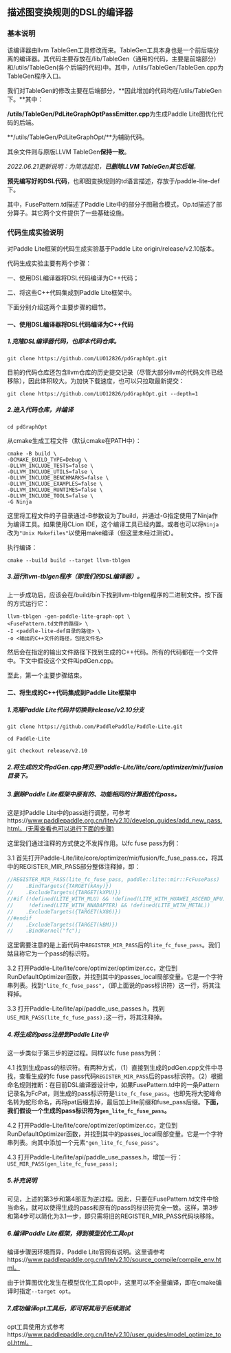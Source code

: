 ## 描述图变换规则的DSL的编译器

### 基本说明
该编译器由llvm TableGen工具修改而来。TableGen工具本身也是一个前后端分离的编译器。其代码主要存放在/lib/TableGen（通用的代码，主要是前端部分）和/utils/TableGen(各个后端的代码)中。其中，/utils/TableGen/TableGen.cpp为TableGen程序入口。

我们对TableGen的修改主要在后端部分，**因此增加的代码均在/utils/TableGen下。**其中：

**/utils/TableGen/PdLiteGraphOptPassEmitter.cpp**为生成Paddle Lite图优化代码的后端。

**/utils/TableGen/PdLiteGraphOpt/**为辅助代码。

其余文件则与原版LLVM TableGen**保持一致**。

*2022.06.21更新说明：为简洁起见，**已删除LLVM TableGen其它后端**。*



**预先编写好的DSL代码**，也即图变换规则的td语言描述，存放于/paddle-lite-def下。

其中，FusePattern.td描述了Paddle Lite中的部分子图融合模式，Op.td描述了部分算子。其它两个文件提供了一些基础设施。





### 代码生成实验说明

对Paddle Lite框架的代码生成实验基于Paddle Lite origin/release/v2.10版本。

代码生成实验主要有两个步骤：

一、使用DSL编译器将DSL代码编译为C++代码；

二、将这些C++代码集成到Paddle Lite框架中。

下面分别介绍这两个主要步骤的细节。



#### 一、使用DSL编译器将DSL代码编译为C++代码
##### 1.克隆DSL编译器代码，也即本代码仓库。

```shell
git clone https://github.com/LUO12826/pdGraphOpt.git
```

目前的代码仓库还包含llvm仓库的历史提交记录（尽管大部分llvm的代码文件已经移除），因此体积较大。为加快下载速度，也可以只拉取最新提交：

```
git clone https://github.com/LUO12826/pdGraphOpt.git --depth=1
```

##### 2.进入代码仓库，并编译

```shell
cd pdGraphOpt
```

从cmake生成工程文件（默认cmake在PATH中）：

```shell
cmake -B build \
-DCMAKE_BUILD_TYPE=Debug \
-DLLVM_INCLUDE_TESTS=false \
-DLLVM_INCLUDE_UTILS=false \
-DLLVM_INCLUDE_BENCHMARKS=false \
-DLLVM_INCLUDE_EXAMPLES=false \
-DLLVM_INCLUDE_RUNTIMES=false \
-DLLVM_INCLUDE_TOOLS=false \
-G Ninja
```

这里将工程文件的子目录通过-B参数设为了build，并通过-G指定使用了Ninja作为编译工具。如果使用CLion IDE，这个编译工具已经内置。或者也可以将`Ninja` 改为`"Unix Makefiles"`以使用make编译（但这里未经过测试）。

执行编译：

```shell
cmake --build build --target llvm-tblgen
```

##### 3.运行llvm-tblgen程序（即我们的DSL编译器）。

上一步成功后，应该会在/build/bin下找到llvm-tblgen程序的二进制文件。按下面的方式运行它：

```shell
llvm-tblgen -gen-paddle-lite-graph-opt \
<FusePattern.td文件的路径> \
-I <paddle-lite-def目录的路径> \
-o <输出的C++文件的路径，包括文件名>
```

然后会在指定的输出文件路径下找到生成的C++代码。所有的代码都在一个文件中。下文中假设这个文件叫pdGen.cpp。

至此，第一个主要步骤结束。



#### 二、将生成的C++代码集成到Paddle Lite框架中

##### 1.克隆Paddle Lite代码并切换到release/v2.10分支

```shell
git clone https://github.com/PaddlePaddle/Paddle-Lite.git
```

```shell
cd Paddle-Lite
```

```shell
git checkout release/v2.10
```

##### 2.将生成的文件pdGen.cpp拷贝至Paddle-Lite/lite/core/optimizer/mir/fusion目录下。

##### 3.删除Paddle Lite框架中原有的、功能相同的计算图优化pass。

这是对Paddle Lite中的pass进行调整，可参考https://www.paddlepaddle.org.cn/lite/v2.10/develop_guides/add_new_pass.html。(无需查看也可以进行下面的步骤)

这里我们通过注释的方式使之不发挥作用。以fc fuse pass为例：

3.1 首先打开Paddle-Lite/lite/core/optimizer/mir/fusion/fc_fuse_pass.cc，将其中的REGISTER_MIR_PASS部分整体注释掉，即：

```c++
//REGISTER_MIR_PASS(lite_fc_fuse_pass, paddle::lite::mir::FcFusePass)
//    .BindTargets({TARGET(kAny)})
//    .ExcludeTargets({TARGET(kXPU)})
//#if (!defined(LITE_WITH_MLU) && !defined(LITE_WITH_HUAWEI_ASCEND_NPU) && \
//     !defined(LITE_WITH_NNADAPTER) && !defined(LITE_WITH_METAL))
//    .ExcludeTargets({TARGET(kX86)})
//#endif
//    .ExcludeTargets({TARGET(kBM)})
//    .BindKernel("fc");
```

这里需要注意的是上面代码中`REGISTER_MIR_PASS`后的`lite_fc_fuse_pass`。我们姑且称它为一个pass的标识符。

3.2 打开Paddle-Lite/lite/core/optimizer/optimizer.cc，定位到RunDefaultOptimizer函数，并找到其中的passes_local局部变量。它是一个字符串列表。找到`"lite_fc_fuse_pass",`（即上面说的pass标识符）这一行，将其注释掉。

3.3 打开Paddle-Lite/lite/api/paddle_use_passes.h，找到`USE_MIR_PASS(lite_fc_fuse_pass);`这一行，将其注释掉。

##### 4.将生成的pass注册到Paddle Lite中

这一步类似于第三步的逆过程。同样以fc fuse pass为例：

4.1 找到生成pass的标识符。有两种方式，（1）直接到生成的pdGen.cpp文件中寻找，查看生成的fc fuse pass代码`REGISTER_MIR_PASS`后的pass标识符。（2）根据命名规则推断：在目前DSL编译器设计中，如果FusePattern.td中的一条Pattern记录名为FcPat，则生成的pass标识符是`lite_fc_fuse_pass`。也即先将大驼峰命名转为蛇形命名，再将pat后缀去掉，最后加上lite前缀和fuse_pass后缀。**下面，我们假设一个生成的pass标识符为`gen_lite_fc_fuse_pass`。**

4.2 打开Paddle-Lite/lite/core/optimizer/optimizer.cc，定位到RunDefaultOptimizer函数，并找到其中的passes_local局部变量。它是一个字符串列表。向其中添加一个元素`"gen_lite_fc_fuse_pass"`。

4.3 打开Paddle-Lite/lite/api/paddle_use_passes.h，增加一行：`USE_MIR_PASS(gen_lite_fc_fuse_pass);`

##### 5.补充说明

可见，上述的第3步和第4部互为逆过程。因此，只要在FusePattern.td文件中恰当命名，就可以使得生成的pass和原有的pass的标识符完全一致。这样，第3步和第4步可以简化为3.1一步，即只需将旧的REGISTER_MIR_PASS代码块移除。

##### 6.编译Paddle Lite框架，得到模型优化工具opt

编译步骤因环境而异，Paddle Lite官网有说明。这里请参考https://www.paddlepaddle.org.cn/lite/v2.10/source_compile/compile_env.html。

由于计算图优化发生在模型优化工具opt中，这里可以不全量编译，即在cmake编译时指定`--target opt`。

##### 7.成功编译opt工具后，即可将其用于后续测试

opt工具使用方式参考https://www.paddlepaddle.org.cn/lite/v2.10/user_guides/model_optimize_tool.html。
